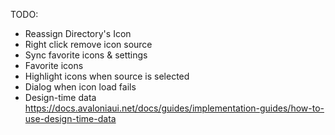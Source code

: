 TODO:
* Reassign Directory's Icon
* Right click remove icon source
* Sync favorite icons & settings
* Favorite icons
* Highlight icons when source is selected
* Dialog when icon load fails
* Design-time data https://docs.avaloniaui.net/docs/guides/implementation-guides/how-to-use-design-time-data